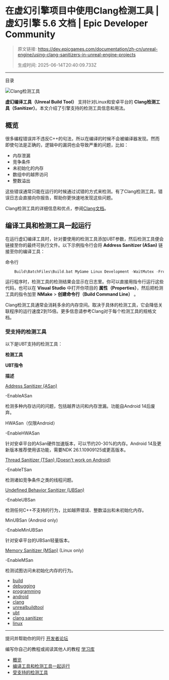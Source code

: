 # 在虚幻引擎项目中使用Clang检测工具 | 虚幻引擎 5.6 文档 | Epic Developer Community

> 原文链接: https://dev.epicgames.com/documentation/zh-cn/unreal-engine/using-clang-sanitizers-in-unreal-engine-projects
> 
> 生成时间: 2025-06-14T20:40:09.733Z

---

目录

![Clang检测工具](https://dev.epicgames.com/community/api/documentation/image/44721630-1b20-483a-af17-e7042bbff487?resizing_type=fill&width=1920&height=335)

**虚幻编译工具（Unreal Build Tool）** 支持针对Linux和安卓平台的 **Clang检测工具（Sanitizer）**。本文介绍了引擎支持的检测工具信息和用法。

## 概览

很多编程错误并不违反C++的句法，所以在编译的时候不会被编译器发现。然而即使句法是正确的，逻辑中的漏洞也会导致严重的问题，比如：

-   内存泄漏
-   竞争条件
-   未初始化的内存
-   数组中的越界访问
-   整数溢出

这些错误通常只能在运行的时候通过试错的方式来检测。有了Clang检测工具，错误日志会直接向你报告，帮助你更快速地发现这些问题。

Clang检测工具的详细信息和优点，参阅[Clang文档](https://clang.llvm.org/docs/index.html)。

## 编译工具和检测工具一起运行

在运行虚幻编译工具时，针对要使用的检测工具添加UBT参数，然后检测工具便会链接至你的最终可执行文件。以下示例指令行会将 **Address Sanitizer (ASan)** 链接至你的编译工具：

命令行

```cpp
	Build\BatchFiles\Build.bat MyGame Linux Development -WaitMutex -FromMsBuild -EnableASan
```

运行程序时，检测工具的检测结果会显示在日志里。你可以直接用指令行运行这些代码，也可以在 **Visual Studio** 中打开你项目的 **属性（Properties）**，然后把检测工具的指令加至 **NMake** \> **创建命令行（Build Command Line）** 。

Clang检测工具通常会消耗多余的内存空间。取决于具体的检测工具，它会降低关联程序的运行速度2到15倍。更多信息请参考Clang对于每个检测工具的规格文档。

### 受支持的检测工具

以下是UBT支持的检测工具：

**检测工具**

**UBT指令**

**描述**

[Address Sanitizer (ASan)](https://clang.llvm.org/docs/AddressSanitizer.html)

\-EnableASan

检测多种内存访问的问题，包括越界访问和内存泄漏。功能自Android 14后废弃。

HWASan（仅限Android）

\-EnableHWASan

针对安卓平台的ASan硬件加速版本，可以节约20-30%的内存。Android 14及更新版本推荐使用该功能，需要NDK 26.1.10909125或更高版本。

[Thread Sanitizer (TSan) (Doesn't work on Android)](https://clang.llvm.org/docs/ThreadSanitizer.html)

\-EnableTSan

检测诸如竞争条件之类的线程问题。

[Undefined Behavior Sanitizer (UBSan)](https://clang.llvm.org/docs/UndefinedBehaviorSanitizer.html)

\-EnableUBSan

检测任何C++不支持的行为，比如越界错误、整数溢出和未初始化内存。

MinUBSan (Android only)

\-EnableMinUBSan

针对安卓平台的UBSan轻量版本。

[Memory Sanitizer (MSan)](https://clang.llvm.org/docs/MemorySanitizer.html) (Linux only)

\-EnableMSan

检测试图访问未初始化内存的行为。

-   [build](https://dev.epicgames.com/community/search?query=build)
-   [debugging](https://dev.epicgames.com/community/search?query=debugging)
-   [programming](https://dev.epicgames.com/community/search?query=programming)
-   [android](https://dev.epicgames.com/community/search?query=android)
-   [clang](https://dev.epicgames.com/community/search?query=clang)
-   [unrealbuildtool](https://dev.epicgames.com/community/search?query=unrealbuildtool)
-   [ubt](https://dev.epicgames.com/community/search?query=ubt)
-   [clang sanitizer](https://dev.epicgames.com/community/search?query=clang%20sanitizer)
-   [linux](https://dev.epicgames.com/community/search?query=linux)

* * *

提问并帮助你的同行 [开发者论坛](https://forums.unrealengine.com/categories?tag=unreal-engine)

编写你自己的教程或阅读其他人的教程 [学习库](https://dev.epicgames.com/community/unreal-engine/learning)

-   [概览](/documentation/zh-cn/unreal-engine/using-clang-sanitizers-in-unreal-engine-projects#%E6%A6%82%E8%A7%88)
-   [编译工具和检测工具一起运行](/documentation/zh-cn/unreal-engine/using-clang-sanitizers-in-unreal-engine-projects#%E7%BC%96%E8%AF%91%E5%B7%A5%E5%85%B7%E5%92%8C%E6%A3%80%E6%B5%8B%E5%B7%A5%E5%85%B7%E4%B8%80%E8%B5%B7%E8%BF%90%E8%A1%8C)
-   [受支持的检测工具](/documentation/zh-cn/unreal-engine/using-clang-sanitizers-in-unreal-engine-projects#%E5%8F%97%E6%94%AF%E6%8C%81%E7%9A%84%E6%A3%80%E6%B5%8B%E5%B7%A5%E5%85%B7)